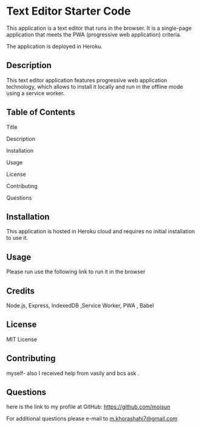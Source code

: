 # Text Editor Starter Code

This application is a text editor that runs in the browser. It is a single-page application that meets the PWA (progressive web application) criteria.

The application is deployed in Heroku.

## Description

This text editor application features progressive web application technology, which allows to install it locally and run in the offline mode using a service worker.

## Table of Contents

Title

Description

Installation

Usage

License

Contributing

Questions

## Installation

This application is hosted in Heroku cloud and requires no initial installation to use it.

## Usage

Please run use the following link to run it in the browser

## Credits

Node.js, Express, IndexedDB ,Service Worker, PWA , Babel

## License

MIT License

## Contributing

myself- also I received help from vasily and bcs ask .

## Questions

here is the link to my profile at GitHub: https://github.com/mojsun

For additional questions please e-mail to m.khorashahi7@gmail.com
